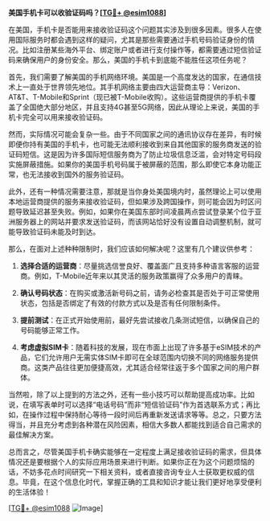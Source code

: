 **美国手机卡可以收验证码吗？[[TG💪+ @esim1088](https://t.me/s/esim1088)]**

在美国，手机卡是否能用来接收验证码这个问题其实涉及到很多因素。很多人在使用国际服务时都会遇到这样的疑问，尤其是那些需要通过手机号码验证身份的情况。比如注册某些海外平台、绑定账户或者进行支付操作等，都需要通过短信验证码来确保用户的身份安全。那么，美国的手机卡到底能不能胜任这项任务呢？

首先，我们需要了解美国的手机网络环境。美国是一个高度发达的国家，在通信技术上一直处于世界领先地位。其手机网络主要由四大运营商主导：Verizon、AT&T、T-Mobile和Sprint（现已被T-Mobile收购）。这些运营商提供的手机卡覆盖了全国绝大部分地区，并且支持4G甚至5G网络，因此从理论上来说，美国的手机卡完全可以用来接收验证码。

然而，实际情况可能会复杂一些。由于不同国家之间的通讯协议存在差异，有时候即便你持有美国的手机卡，也可能无法顺利接收到来自其他国家的服务商发送的验证码短信。这是因为许多国际短信服务商为了防止垃圾信息泛滥，会对特定号码段实施屏蔽措施。如果你的美国手机号码属于被屏蔽的范围，那么即使它本身功能正常，也无法接收到国外的服务验证码。

此外，还有一种情况需要注意，那就是当你身处美国境内时，虽然理论上可以使用本地运营商提供的服务来接收验证码，但如果涉及跨国操作，则可能会因为时区问题导致延迟甚至失败。例如，如果你在美国东部时间凌晨两点尝试登录某个位于亚洲服务器上的网站并要求发送验证码，而该网站恰好没有设置自动调整机制，就可能导致验证码未能及时到达。

那么，在面对上述种种限制时，我们应该如何解决呢？这里有几个建议供参考：

1. **选择合适的运营商**：尽量挑选信誉良好、覆盖面广且支持多种语言客服的运营商。例如，T-Mobile近年来以其灵活的服务政策赢得了众多用户的青睐。
   
2. **确认号码状态**：在购买或激活新号码之前，请务必检查其是否处于可正常使用状态，包括是否绑定了有效的付款方式以及是否有任何限制条件。
   
3. **提前测试**：在正式开始使用前，最好先尝试接收几条测试短信，以确保自己的号码能够正常工作。
   
4. **考虑虚拟SIM卡**：随着科技的发展，现在市面上出现了许多基于eSIM技术的产品，它们允许用户无需实体SIM卡即可在全球范围内切换不同的网络服务提供商。这类产品往往更加便捷高效，尤其适合经常往返于多个国家之间的用户群体。

当然啦，除了以上提到的方法之外，还有一些小技巧可以帮助提高成功率。比如说，在填写表单时可以选择“电话号码”而非“短信验证码”作为首选联系方式；再比如，在操作过程中保持耐心等待一段时间后再重新发送请求等等。总之，只要方法得当，并且充分考虑到各种潜在风险因素，相信大多数人都能找到适合自己需求的最佳解决方案。

总而言之，尽管美国手机卡确实能够在一定程度上满足接收验证码的需求，但具体情况还是要根据个人的实际应用场景来进行判断。如果你正在为这个问题烦恼的话，不妨多花点时间研究一下相关资料，或者直接咨询专业人士获取更权威的信息。毕竟，在这个信息化时代，掌握正确的工具和知识才能让我们更好地享受便利的生活体验！

[[TG💪+ @esim1088](https://t.me/s/esim1088) ![Image](https://i.postimg.cc/4NQfJmqS/Snipaste-2025-05-13-00-14-12.png)]